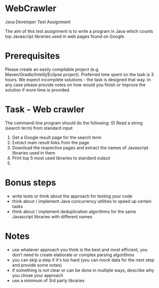 # WebCrawler
Java​ ​Developer​ ​Test​ ​Assignment

The aim of this test assignment is to write a program in Java which counts top Javascript libraries used in
web pages found on Google.

# Prerequisites
Please create an easily compilable project (e.g. Maven/Gradle/Intellij/Eclipse project).
Preferred time spent on the task is 3 hours. We expect incomplete solutions - the task is designed that
way. In any case please provide notes on how would you finish or improve the solution if more time is
provided.

# Task​ ​-​ ​Web​ ​crawler
The command-line program should do the following:
0) Read a string (search term) from standard input
1) Get a Google result page for the search term
2) Extract main result links from the page
3) Download the respective pages and extract the names of Javascript libraries used in them
4) Print top 5 most used libraries to standard output
5) 
# Bonus​ ​steps
- write tests or think about the approach for testing your code
- think about / implement Java concurrency utilities to speed up certain tasks
- think about / implement deduplication algorithms for the same Javascript libraries with different names

# Notes
- use whatever approach you think is the best and most efficient, you don’t need to create elaborate or
complex parsing algorithms
- you can skip a step if it's too hard (you can mock data for the next step and provide some notes)
- if something is not clear or can be done in multiple ways, describe why you chose your approach
- use a minimum of 3rd party libraries
